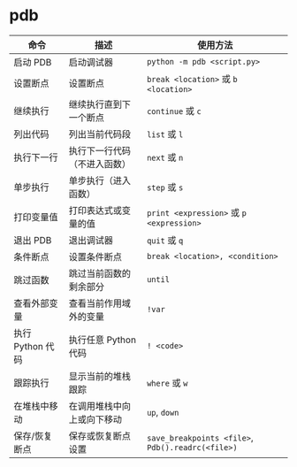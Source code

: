 # pdb


| **命令**               | **描述**                           | **使用方法**                     |
|------------------------|------------------------------------|----------------------------------|
| 启动 PDB               | 启动调试器                         | `python -m pdb <script.py>`      |
| 设置断点               | 设置断点                           | `break <location>` 或 `b <location>` |
| 继续执行               | 继续执行直到下一个断点             | `continue` 或 `c`                |
| 列出代码               | 列出当前代码段                     | `list` 或 `l`                    |
| 执行下一行             | 执行下一行代码（不进入函数）       | `next` 或 `n`                    |
| 单步执行               | 单步执行（进入函数）               | `step` 或 `s`                    |
| 打印变量值             | 打印表达式或变量的值               | `print <expression>` 或 `p <expression>` |
| 退出 PDB               | 退出调试器                         | `quit` 或 `q`                    |
| 条件断点               | 设置条件断点                       | `break <location>, <condition>`  |
| 跳过函数               | 跳过当前函数的剩余部分             | `until`                          |
| 查看外部变量           | 查看当前作用域外的变量             | `!var`                           |
| 执行 Python 代码       | 执行任意 Python 代码               | `! <code>`                       |
| 跟踪执行               | 显示当前的堆栈跟踪                 | `where` 或 `w`                   |
| 在堆栈中移动           | 在调用堆栈中向上或向下移动         | `up`, `down`                     |
| 保存/恢复断点          | 保存或恢复断点设置                 | `save_breakpoints <file>`, `Pdb().readrc(<file>)` |


<!--stackedit_data:
eyJoaXN0b3J5IjpbNzkxNTk5NTYyXX0=
-->